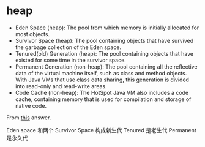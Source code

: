 # heap

- Eden Space (heap): The pool from which memory is initially allocated for most objects.
- Survivor Space (heap): The pool containing objects that have survived the garbage collection of the Eden space.
- Tenured(old) Generation (heap): The pool containing objects that have existed for some time in the survivor space.
- Permanent Generation (non-heap): The pool containing all the reflective data of the virtual machine itself, such as class and method objects. With Java VMs that use class data sharing, this generation is divided into read-only and read-write areas.
- Code Cache (non-heap): The HotSpot Java VM also includes a code cache, containing memory that is used for compilation and storage of native code.

From [this](https://stackoverflow.com/questions/2129044/java-heap-terminology-young-old-and-permanent-generations) answer.

Eden space 和两个 Survivor Space 构成新生代
Tenured 是老生代
Permanent 是永久代
